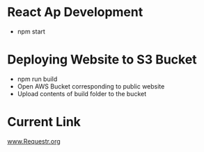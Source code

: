 # React Ap Development
- npm start

# Deploying Website to S3 Bucket
- npm run build
- Open AWS Bucket corresponding to public website
- Upload contents of build folder to the bucket

# Current Link
www.Requestr.org